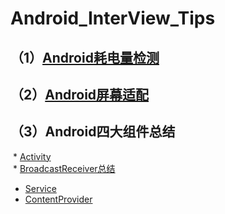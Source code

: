 # Android_InterView_Tips
## （1）[Android耗电量检测](https://github.com/ronindong/Android_InterView_Tips/blob/master/Android%E8%80%97%E7%94%B5%E9%87%8F%E6%A3%80%E6%B5%8B.md)
## （2）[Android屏幕适配](https://github.com/ronindong/Android_InterView_Tips/blob/master/Android%E5%B1%8F%E5%B9%95%E9%80%82%E9%85%8D.md)
## （3）Android四大组件总结<br/>
  * [Activity](https://github.com/ronindong/Android_InterView_Tips/blob/master/android_components/Activity%E6%80%BB%E7%BB%93.md)<br/>
  * [BroadcastReceiver总结](https://github.com/ronindong/Android_InterView_Tips/blob/master/android_components/BroadcastReceiver.md)<br/>
  * [Service]()<br/>
  * [ContentProvider]()<br/>
